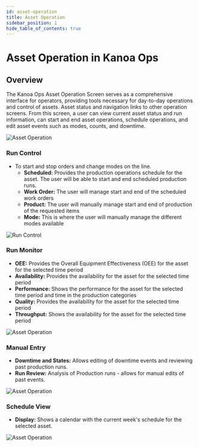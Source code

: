 ```yaml
---
id: asset-operation
title: Asset Operation
sidebar_position: 1
hide_table_of_contents: true
---
```


# Asset Operation in Kanoa Ops

## Overview
The Kanoa Ops Asset Operation Screen serves as a comprehensive interface for operators, providing tools necessary for day-to-day operations and control of assets. Asset status and navigation links to other operation screens. From this screen, a user can view current asset status and run information, can start and end asset operations, schedule operations, and edit asset events such as modes, counts, and downtime.

![Asset Operation](/img/asset-ops-run-control.png)

### Run Control
- To start and stop orders and change modes on the line.
  - **Scheduled:** Provides the production operations schedule for the asset. The user will be able to start and end scheduled production runs.
  - **Work Order:** The user will manage start and end of the scheduled work orders 
  - **Product:** The user will manually manage start and end of production of the requested items
  - **Mode:** This is where the user will manually manage the different modes available

![Run Control](/img/asset-ops-run-control-wo.png)

### Run Monitor
- **OEE:** Provides the Overall Equipment Effectiveness (OEE) for the asset for the selected time period
- **Availability:** Provides the availability for the asset for the selected time period
- **Performance:** Shows the performance for the asset for the selected time period and time in the production categories
- **Quality:** Provides the availability for the asset for the selected time period
- **Throughput:** Shows the availability for the asset for the selected time period

![Asset Operation](/img/asset-ops-run-monitor.png)

### Manual Entry
- **Downtime and States:** Allows editing of downtime events and reviewing past production runs.
- **Run Review:** Analysis of Production runs - allows for manual edits of past events.

![Asset Operation](/img/asset-ops-manual-entry.png)

### Schedule View
- **Display:** Shows a calendar with the current week's schedule for the selected asset.

![Asset Operation](/img/asset-ops-schedule.png)

